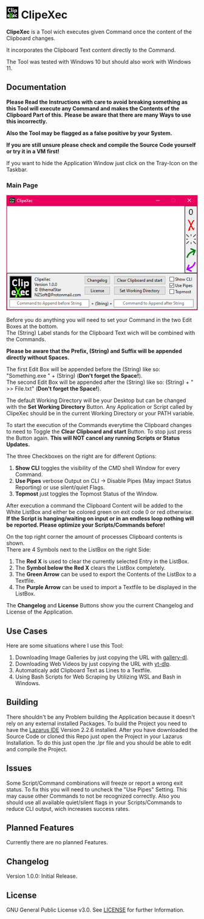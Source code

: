 # ![Logo](./Icon.png?raw=true) ClipeXec

**ClipeXec** is a Tool wich executes given Command once the content of the Clipboard changes.

It incorporates the Clipboard Text content directly to the Command.

The Tool was tested with Windows 10 but should also work with Windows 11.


## Documentation

**Please Read the Instructions with care to avoid breaking something as this Tool will execute any Command and makes the Contents of the Clipboard Part of this.**
**Please be aware that there are many Ways to use this incorrectly.**

**Also the Tool may be flagged as a false positive by your System.**

**If you are still unsure please check and compile the Source Code yourself or try it in a VM first!**

If you want to hide the Application Window just click on the Tray-Icon on the Taskbar.

### Main Page

![Main Page Screenshot](./Images/ClipeXec%2001.png?raw=true)

Before you do anything you will need to set your Command in the two Edit Boxes at the bottom.  
The (String) Label stands for the Clipboard Text wich will be combined with the Commands.

**Please be aware that the Prefix, (String) and Suffix will be appended directly without Spaces.**

The first Edit Box will be appended before the (String) like so: "Something.exe " + (String) (**Don't forget the Space!**).  
The second Edit Box will be appended after the (String) like so: (String) + " >> File.txt" (**Don't forget the Space!**).

The default Working Directory will be your Desktop but can be changed with the **Set Working Directory** Button.
Any Application or Script called by ClipeXec should be in the current Working Directory or your PATH variable.

To start the execution of the Commands everytime the Clipboard changes to need to Toggle the **Clear Clipboard and start** Button.
To stop just press the Button again. **This will NOT cancel any running Scripts or Status Updates.**

The three Checkboxes on the right are for different Options:
1. **Show CLI** toggles the visibility of the CMD shell Window for every Command.
2. **Use Pipes** verbose Output on CLI -> Disable Pipes (May impact Status Reporting) or use silent/quiet Flags.
3. **Topmost** just toggles the Topmost Status of the Window.

After execution a command the Clipboard Content will be added to the White ListBox and either be colored green on exit code 0 or red otherwise.
**If the Script is hanging/waiting on input or in an endless loop nothing will be reported. Please optimize your Scripts/Commands before!**

On the top right corner the amount of processes Clipboard contents is shown.  
There are 4 Symbols next to the ListBox on the right Side:

1. The **Red X** is used to clear the currently selected Entry in the ListBox.
2. The **Symbol below the Red X** clears the ListBox completely.
3. The **Green Arrow** can be used to export the Contents of the ListBox to a Textfile.
4. The **Purple Arrow** can be used to import a Textfile to be displayed in the ListBox.

The **Changelog** and **License** Buttons show you the current Changelog and License of the Application.

## Use Cases

Here are some situations where I use this Tool:

1. Downloading Image Galleries by just copying the URL with [gallery-dl](https://github.com/mikf/gallery-dl).
2. Downloading Web Videos by just copying the URL with [yt-dlp](https://github.com/yt-dlp/yt-dlp).
3. Automaticaly add Clipboard Text as Lines to a Textfile.
4. Using Bash Scripts for Web Scraping by Utilizing WSL and Bash in Windows.

## Building

There shouldn't be any Problem building the Application because it doesn't rely on any external installed Packages.
To build the Project you need to have the [Lazarus IDE](https://www.lazarus-ide.org/) Version 2.2.6 installed.
After you have downloaded the Source Code or cloned this Repo just open the Project in your Lazarus Installation.
To do this just open the .lpr file and you should be able to edit and compile the Project.

## Issues

Some Script/Command combinations will freeze or report a wrong exit status.
To fix this you will need to uncheck the "Use Pipes" Setting. This may cause other Commands to not be recognized correctly.
Also you should use all available quiet/silent flags in your Scripts/Commands to reduce CLI output, wich increases success rates.

## Planned Features

Currently there are no planned Features.

## Changelog

Version 1.0.0: Initial Release.

## License

GNU General Public License v3.0. See [LICENSE](./LICENSE) for further Information.
